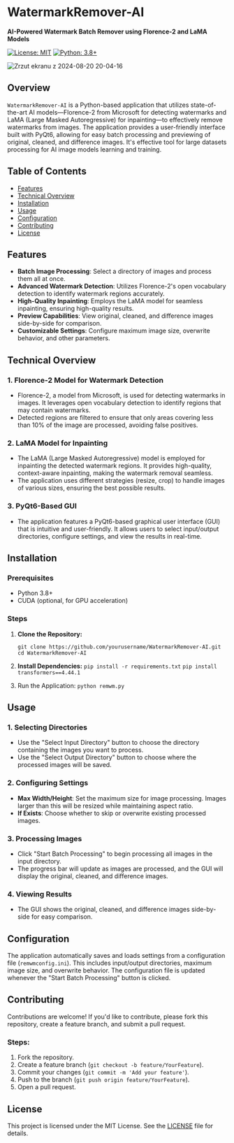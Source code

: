 # WatermarkRemover-AI

**AI-Powered Watermark Batch Remover using Florence-2 and LaMA Models**

[![License: MIT](https://img.shields.io/badge/License-MIT-blue.svg)](https://opensource.org/licenses/MIT)
[![Python: 3.8+](https://img.shields.io/badge/Python-3.8%2B-blue.svg)](https://www.python.org/downloads/)

![Zrzut ekranu z 2024-08-20 20-04-16](https://github.com/user-attachments/assets/b96f1747-ef27-47bc-8738-9baf9ae9336a)

## Overview

`WatermarkRemover-AI` is a Python-based application that utilizes state-of-the-art AI models—Florence-2 from Microsoft for detecting watermarks and LaMA (Large Masked Autoregressive) for inpainting—to effectively remove watermarks from images. The application provides a user-friendly interface built with PyQt6, allowing for easy batch processing and previewing of original, cleaned, and difference images. It's effective tool for large datasets processing for AI image models learning and training.

## Table of Contents

- [Features](#features)
- [Technical Overview](#technical-overview)
- [Installation](#installation)
- [Usage](#usage)
- [Configuration](#configuration)
- [Contributing](#contributing)
- [License](#license)

## Features

- **Batch Image Processing**: Select a directory of images and process them all at once.
- **Advanced Watermark Detection**: Utilizes Florence-2's open vocabulary detection to identify watermark regions accurately.
- **High-Quality Inpainting**: Employs the LaMA model for seamless inpainting, ensuring high-quality results.
- **Preview Capabilities**: View original, cleaned, and difference images side-by-side for comparison.
- **Customizable Settings**: Configure maximum image size, overwrite behavior, and other parameters.

## Technical Overview

### 1. **Florence-2 Model for Watermark Detection**
   - Florence-2, a model from Microsoft, is used for detecting watermarks in images. It leverages open vocabulary detection to identify regions that may contain watermarks.
   - Detected regions are filtered to ensure that only areas covering less than 10% of the image are processed, avoiding false positives.

### 2. **LaMA Model for Inpainting**
   - The LaMA (Large Masked Autoregressive) model is employed for inpainting the detected watermark regions. It provides high-quality, context-aware inpainting, making the watermark removal seamless.
   - The application uses different strategies (resize, crop) to handle images of various sizes, ensuring the best possible results.

### 3. **PyQt6-Based GUI**
   - The application features a PyQt6-based graphical user interface (GUI) that is intuitive and user-friendly. It allows users to select input/output directories, configure settings, and view the results in real-time.

## Installation

### Prerequisites

- Python 3.8+
- CUDA (optional, for GPU acceleration)

### Steps

1. **Clone the Repository:**

   ```
   git clone https://github.com/yourusername/WatermarkRemover-AI.git
   cd WatermarkRemover-AI
   ```

2. **Install Dependencies:** 
   ```pip install -r requirements.txt```
   ```pip install transformers==4.44.1```

4. Run the Application:
   ```python remwm.py```

## Usage

### 1. **Selecting Directories**
   - Use the "Select Input Directory" button to choose the directory containing the images you want to process.
   - Use the "Select Output Directory" button to choose where the processed images will be saved.

### 2. **Configuring Settings**
   - **Max Width/Height**: Set the maximum size for image processing. Images larger than this will be resized while maintaining aspect ratio.
   - **If Exists**: Choose whether to skip or overwrite existing processed images.

### 3. **Processing Images**
   - Click "Start Batch Processing" to begin processing all images in the input directory.
   - The progress bar will update as images are processed, and the GUI will display the original, cleaned, and difference images.

### 4. **Viewing Results**
   - The GUI shows the original, cleaned, and difference images side-by-side for easy comparison.

## Configuration

The application automatically saves and loads settings from a configuration file (`remwmconfig.ini`). This includes input/output directories, maximum image size, and overwrite behavior. The configuration file is updated whenever the "Start Batch Processing" button is clicked.

## Contributing

Contributions are welcome! If you'd like to contribute, please fork this repository, create a feature branch, and submit a pull request.

### Steps:

1. Fork the repository.
2. Create a feature branch (`git checkout -b feature/YourFeature`).
3. Commit your changes (`git commit -m 'Add your feature'`).
4. Push to the branch (`git push origin feature/YourFeature`).
5. Open a pull request.

## License

This project is licensed under the MIT License. See the [LICENSE](LICENSE) file for details.
   
